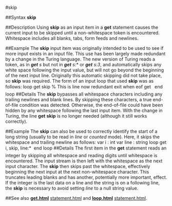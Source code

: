 
#skip

##Syntax
**skip**

##Description
Using **skip** as an input item in a **get** statement causes the current input to be skipped until a non-whitespace token is encountered. Whitespace includes all blanks, tabs, form feeds and newlines.

##Example
The **skip** input item was originally intended to be used to see if more input exists in an input file. This use has been largely made redundant by a change in the Turing language. The new version of Turing reads a token, as in ***get** s* but not in ***get** s:** or ***get** s:3*, and automatically skips any white space following the input value, but will not go beyond the beginning of the next input line. Originally this automatic skipping did not take place, so **skip** was required. The form of an input loop that used **skip** was as follows:
        loop
            get skip            % This is line now redundant
            exit when eof
            get 
            
        end loop
##Details
The **skip** bypasses all whitespace characters including any trailing newlines and blank lines. By skipping these characters, a true end-of-file condition was detected. Otherwise, the end-of-file could have been hidden by any whitespace following the last input item. With the change in Turing, the line **get** **skip** is no longer needed (although it still works correctly).

##Example
The **skip** can also be used to correctly identify the start of a long string (usually to be read in *line* or *counted* mode). Here, it skips the whitespace and trailing newline as follows:
        var i : int
        var line : string
        loop
            get i, skip, line:*
            
        end loop
##Details
The first item in the **get** statement reads an integer by skipping all whitespace and reading digits until whitespace is encountered. The input stream is then left with the whitespace as the next input character. The **skip** then skips past the whitespace, effectively beginning the next input at the next non-whitespace character. This truncates leading blanks and has another, potentially more important, effect. If the integer is the last data on a line and the string is on a following line, the **skip** is necessary to avoid setting *line* to a null string value.

##See also
**[get.html](get)** [statement.html](statement) and **[loop.html](loop)** [statement.html](statement).
